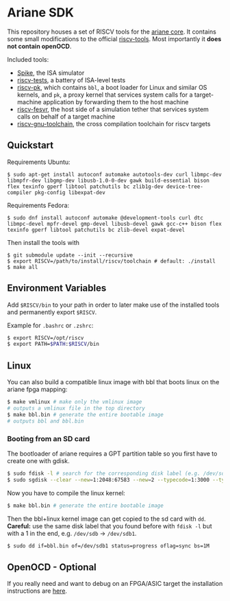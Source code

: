 # Ariane SDK

This repository houses a set of RISCV tools for the [ariane core](https://github.com/pulp-platform/ariane). It contains some small modifications to the official [riscv-tools](https://github.com/riscv/riscv-tools). Most importantly it **does not contain openOCD**.

Included tools:
* [Spike](https://github.com/riscv/riscv-isa-sim/), the ISA simulator
* [riscv-tests](https://github.com/riscv/riscv-tests/), a battery of ISA-level tests
* [riscv-pk](https://github.com/riscv/riscv-pk/), which contains `bbl`, a boot loader for Linux and similar OS kernels, and `pk`, a proxy kernel that services system calls for a target-machine application by forwarding them to the host machine
* [riscv-fesvr](https://github.com/riscv/riscv-fesvr/), the host side of a simulation tether that services system calls on behalf of a target machine
* [riscv-gnu-toolchain](https://github.com/riscv/riscv-gnu-toolchain), the cross compilation toolchain for riscv targets

## Quickstart

Requirements Ubuntu:
```console
$ sudo apt-get install autoconf automake autotools-dev curl libmpc-dev libmpfr-dev libgmp-dev libusb-1.0-0-dev gawk build-essential bison flex texinfo gperf libtool patchutils bc zlib1g-dev device-tree-compiler pkg-config libexpat-dev
```

Requirements Fedora:
```console
$ sudo dnf install autoconf automake @development-tools curl dtc libmpc-devel mpfr-devel gmp-devel libusb-devel gawk gcc-c++ bison flex texinfo gperf libtool patchutils bc zlib-devel expat-devel
```

Then install the tools with

```console
$ git submodule update --init --recursive
$ export RISCV=/path/to/install/riscv/toolchain # default: ./install
$ make all
```

## Environment Variables

Add `$RISCV/bin` to your path in order to later make use of the installed tools and permanently export `$RISCV`. 

Example for `.bashrc` or `.zshrc`:
```bash
$ export RISCV=/opt/riscv
$ export PATH=$PATH:$RISCV/bin
```

## Linux
You can also build a compatible linux image with bbl that boots linux on the ariane fpga mapping:
```bash
$ make vmlinux # make only the vmlinux image
# outputs a vmlinux file in the top directory
$ make bbl.bin # generate the entire bootable image
# outputs bbl and bbl.bin
```

### Booting from an SD card
The bootloader of ariane requires a GPT partition table so you first have to create one with gdisk.

```bash
$ sudo fdisk -l # search for the corresponding disk label (e.g. /dev/sdb)
$ sudo sgdisk --clear --new=1:2048:67583 --new=2 --typecode=1:3000 --typecode=2:8300 /dev/sdb # create a new gpt partition table and two partitions: 1st partition: 32mb (ONIE boot), second partition: rest (Linux root)
```

Now you have to compile the linux kernel:
```bash
$ make bbl.bin # generate the entire bootable image
```

Then the bbl+linux kernel image can get copied to the sd card with `dd`. __Careful:__  use the same disk label that you found before with `fdisk -l` but with a 1 in the end, e.g. `/dev/sdb` -> `/dev/sdb1`.
```bash
$ sudo dd if=bbl.bin of=/dev/sdb1 status=progress oflag=sync bs=1M
```

## OpenOCD - Optional
If you really need and want to debug on an FPGA/ASIC target the installation instructions are [here](https://github.com/riscv/riscv-openocd). 
